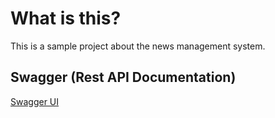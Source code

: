 # What is this?

This is a sample project about the news management system.

## Swagger (Rest API Documentation)

[Swagger UI](http://localhost:3333/swagger/index.html)